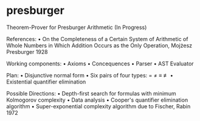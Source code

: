 # presburger
Theorem-Prover for Presburger Arithmetic (In Progress)

References:
 • On the Completeness of a Certain System of Arithmetic of Whole Numbers in Which Addition Occurs as the Only Operation, Mojżesz Presburger 1928
 
Working components:
 • Axioms
 • Concequences
 • Parser
 • AST Evaluator

Plan:
 • Disjunctive normal form
 • Six pairs of four types: = ≠ ≡ ≢
 • Existential quantifier elimination
 
 Possible Directions:
 • Depth-first search for formulas with minimum Kolmogorov complexity
 • Data analysis
 • Cooper's quantifier elimination algorithm
 • Super-exponential complexity algorithm due to Fischer, Rabin 1972
 
